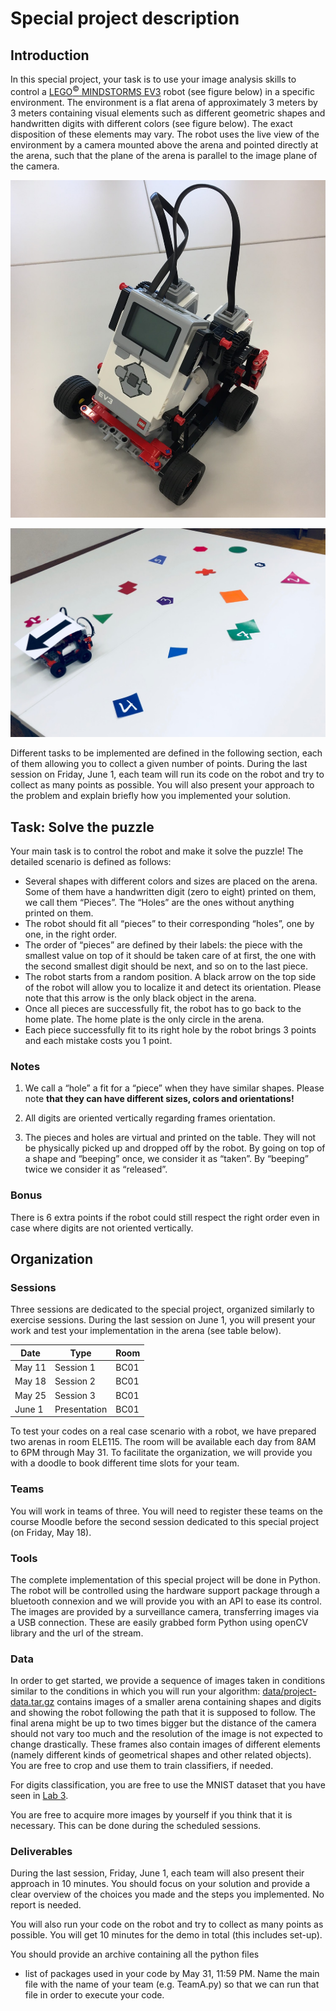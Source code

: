 # Special project description

## Introduction
In this special project, your task is to use your image analysis skills to
control a [LEGO<sup>&copy;</sup> MINDSTORMS EV3][mindstorms] robot
(see figure below) in a specific environment.
The environment is a flat arena of approximately 3 meters by 3 meters
containing visual elements such as different geometric shapes and handwritten
digits with different colors (see figure below).
The exact disposition of these elements may vary.
The robot uses the live view of the environment by a camera mounted above
the arena and pointed directly at the arena, such that the plane of the arena
is parallel to the image plane of the camera.

![](fig_lego_mindstorms.jpg)

![](fig_environment.jpg)


Different tasks to be implemented are defined in the following section,
each of them allowing you to collect a given number of points.
During the last session on Friday, June 1, each team will run its code
on the robot and try to collect as many points as possible.
You will also present your approach to the problem and explain briefly
how you implemented your solution.

[mindstorms]: https://www.lego.com/en-us/mindstorms/products/mindstorms-ev3-31313

## Task: Solve the puzzle
Your main task is to control the robot and make it solve the puzzle!
The detailed scenario is defined as follows:
* Several shapes with different colors and sizes are placed on the arena.
Some of them have a handwritten digit (zero to eight) printed on them,
we call them “Pieces”.
The “Holes” are the ones without anything printed on them.
* The robot should fit all “pieces” to their corresponding “holes”,
one by one, in the right order.
* The order of “pieces” are defined by their labels:
the piece with the smallest value on top of it should be taken care of at first,
the one with the second smallest digit should be next, and so on to the last piece.
* The robot starts from a random position.
A black arrow on the top side of the robot will allow you to localize it
and detect its orientation.
Please note that this arrow is the only black object in the arena.
* Once all pieces are successfully fit, the robot has to go back to the home plate.
The home plate is the only circle in the arena.
* Each piece successfully fit to its right hole by the robot brings 3 points
and each mistake costs you 1 point.

### Notes
1. We call a “hole” a fit for a “piece” when they have similar shapes.
Please note **that they can have different sizes, colors and orientations!**

1. All digits are oriented vertically regarding frames orientation.

1. The pieces and holes are virtual and printed on the table.
They will not be physically picked up and dropped off by the robot.
By going on top of a shape and “beeping” once, we consider it as “taken”.
By “beeping” twice we consider it as “released”.

### Bonus
There is 6 extra points if the robot could still respect the right order
even in case where digits are not oriented vertically.

## Organization

### Sessions
Three sessions are dedicated to the special project, organized similarly to
exercise sessions.
During the last session on June 1,  you will present your work and test your
implementation in the arena (see table below).

| Date          | Type         | Room |
| ------------- | ------------ | ---- |
| May 11        | Session 1    | BC01 |
| May 18        | Session 2    | BC01 |
| May 25        | Session 3    | BC01 |
| June 1        | Presentation | BC01 |

To test your codes on a real case scenario with a robot, we have prepared
two arenas in room ELE115.
The room will be available each day from 8AM to 6PM through May 31.
To facilitate the organization, we will provide you with a doodle to book
different time slots for your team.

### Teams
You will work in teams of three.
You will need to register these teams on the course Moodle before the second
session dedicated to this special project (on Friday, May 18).

### Tools
The complete implementation of this special project will be done in Python.
The robot will be controlled using the hardware support package through
a bluetooth connexion and we will provide you with an API to ease its control.
The images are provided by a surveillance camera, transferring images
via a USB connection. These are easily grabbed form Python using openCV
library and the url of the stream.

### Data
In order to get started, we provide a sequence of images taken in conditions
similar to the conditions in which you will run your algorithm:
[data/project-data.tar.gz][project-data] contains images of a smaller arena
containing shapes and digits and showing the robot following the path that
it is supposed to follow.
The final arena might be up to two times bigger but the distance of the camera
should not vary too much and the resolution of the image is not expected
to change drastically.
These frames also contain images of different elements
(namely different kinds of geometrical shapes and other related objects).
You are free to crop and use them to train classifiers, if needed.

For digits classification, you are free to use the MNIST dataset that you have
seen in [Lab 3][l03].

You are free to acquire more images by yourself if you think that it is necessary.
This can be done during the scheduled sessions.

[project-data]: ../data/project-data.tar.gz
[l03]: ../labs/lab_03_classification.ipynb

### Deliverables
During the last session, Friday, June 1, each team will also present
their approach in 10 minutes.
You should focus on your solution and provide a clear overview of the choices
you made and the steps you implemented.
No report is needed.

You will also run your code on the robot and try to collect as many points
as possible.
You will get 10 minutes for the demo in total (this includes set-up).

You should provide an archive containing all the python files
+ list of packages used in your code by May 31, 11:59 PM.
Name the main file with the name of your team (e.g. TeamA.py) so that
we can run that file in order to execute your code.
